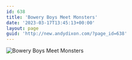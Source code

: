 ```yaml
---
id: 638
title: 'Bowery Boys Meet Monsters'
date: '2023-03-17T13:45:13+00:00'
layout: page
guid: 'http://new.andydixon.com/?page_id=638'
---
```


![Bowery Boys Meet Monsters](https://i0.wp.com/assets.g8x2.ldn.idrivee2-23.com/posters/Bowery%20Boys%20Meet%20Monsters%2001.jpg?w=1200&ssl=1 "Bowery Boys Meet Monsters")